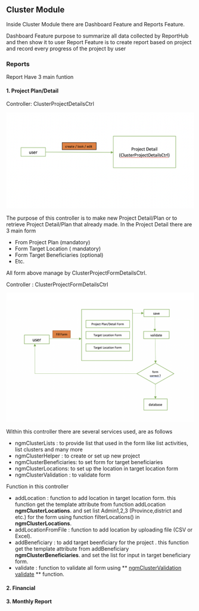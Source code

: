 ## Cluster Module

Inside Cluster Module there are Dashboard Feature and Reports Feature.

Dashboard Feature purpose  to summarize all data collected by ReportHub and then show it to user
Report Feature is to create report based on project and record every progress of the project by user

### Reports
 
Report Have 3 main funtion

#### 1. Project Plan/Detail
Controller: ClusterProjectDetailsCtrl

![title](img/project_detail_diagram1.png)

The purpose of this controller is to make new  Project Detail/Plan or to retrieve Project Detail/Plan that already made. In the Project Detail there are 3 main form

-	From Project Plan (mandatory)
-	Form Target Location ( mandatory)
-	Form  Target Beneficiaries (optional)
-	Etc.

All form above manage by  ClusterProjectFormDetailsCtrl.

Controller : ClusterProjectFormDetailsCtrl

![title](img/project_detail_diagram2.png)

Within this controller there are several services used, are as follows

- ngmClusterLists : to provide list that used in the form like list activities, list clusters and many more
- ngmClusterHelper : to create or set up new project 
- ngmClusterBeneficiaries: to set form for target beneficiaries 
- ngmClusterLocations: to set up the location in target location form
- ngmClusterValidation : to validate form 

Function in this controller

- addLocation           :  function to add location in target location form. this function get the template attribute from function addLocation     
                           **ngmClusterLocations**.
                           and set list Admin1,2,3 (Province,district and etc.) for the form using function filterLocations() in **ngmClusterLocations**.
- addLocationFromFile   :  function to add location by uploading file (CSV or Excel). 
- addBeneficiary        :  to add target beenficiary for the project . this function get the template attribute from 
                           addBeneficiary **ngmClusterBeneficiaries**. and set the list for input in target beneficiary form. 
- validate              : function to validate all form  using ** [ngmClusterValidation validate](/services/#validate "Title") ** function.




#### 2. Financial 
#### 3. Monthly Report



<!-- ## Custom Module -->

<!-- ![title](img/test.png)

Custom Module are Module to make an instant module for specific project or program -->
